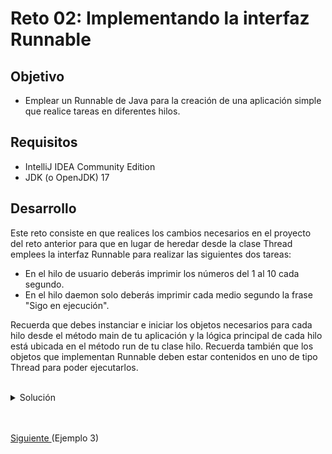 # Reto 02: Implementando la interfaz Runnable

## Objetivo

- Emplear un Runnable de Java para la creación de una aplicación simple que realice tareas en diferentes hilos.

## Requisitos

- IntelliJ IDEA Community Edition
- JDK (o OpenJDK) 17

## Desarrollo

Este reto consiste en que realices los cambios necesarios en el proyecto del reto anterior para que en lugar de heredar desde la clase Thread emplees la interfaz Runnable para realizar las siguientes dos tareas:

- En el hilo de usuario deberás imprimir los números del 1 al 10 cada segundo.
- En el hilo daemon solo deberás imprimir cada medio segundo la frase "Sigo en ejecución".

Recuerda que debes instanciar e iniciar los objetos necesarios para cada hilo desde el método main de tu aplicación y la lógica principal de cada hilo está ubicada en el método run de tu clase hilo.
Recuerda también que los objetos que implementan Runnable deben estar contenidos en uno de tipo Thread para poder ejecutarlos.

<br/>

<details>
	<summary>Solución</summary>
	
 1. Deberás cambiar cada una de tus clases generadas anteriormente para que implementen la interfaz Runnable.
	
 2. Dentro del método main deberás crear una instancia de cada una de tus clases, y también crear 2 objetos de tipo Thread.

 3. Deberás marcar el segundo objeto Thread como daemon, para que su ejecución finalice cuando termine el primero.

 4. Recuerda llamar al método start de cada uno de los Thread.

	```java
    Thread t1 = new Thread(new Hilo1());
	Thread t2 = new Thread(new Hilo2());
	t2.setDaemon(true);

	t1.start();
	t2.start();
    ```

</details>

<br/>
<br/>

[Siguiente ](../Ejemplo-03/Readme.md)(Ejemplo 3)
